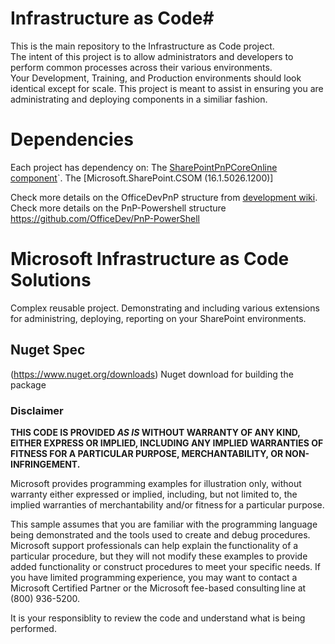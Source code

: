 ﻿# Infrastructure as Code#
This is the main repository to the Infrastructure as Code project.  
The intent of this project is to allow administrators and developers to perform common processes across their various environments.  
Your Development, Training, and Production environments should look identical except for scale. 
This project is meant to assist in ensuring you are administrating and deploying components in a similiar fashion.

# Dependencies
Each project has dependency on:
The [SharePointPnPCoreOnline component](https://github.com/OfficeDev/PnP-sites-Core)`.
The [Microsoft.SharePoint.CSOM (16.1.5026.1200)]

Check more details on the OfficeDevPnP structure from [development wiki](https://github.com/OfficeDev/PnP/wiki/Structure-and-high-level-working-model).
Check more details on the PnP-Powershell structure https://github.com/OfficeDev/PnP-PowerShell

# Microsoft Infrastructure as Code Solutions #
Complex reusable project. Demonstrating and including various extensions for administring, deploying, reporting on your SharePoint environments.

## Nuget Spec ##
(https://www.nuget.org/downloads) Nuget download for building the package

### Disclaimer ###
**THIS CODE IS PROVIDED *AS IS* WITHOUT WARRANTY OF ANY KIND, EITHER EXPRESS OR IMPLIED, INCLUDING ANY IMPLIED WARRANTIES OF FITNESS FOR A PARTICULAR PURPOSE, MERCHANTABILITY, OR NON-INFRINGEMENT.**

Microsoft provides programming examples for illustration only, without 
warranty either expressed or implied, including, but not limited to, the
implied warranties of merchantability and/or fitness for a particular 
purpose.  

This sample assumes that you are familiar with the programming language
being demonstrated and the tools used to create and debug procedures. 
Microsoft support professionals can help explain the functionality of a
particular procedure, but they will not modify these examples to provide
added functionality or construct procedures to meet your specific needs. 
If you have limited programming experience, you may want to contact a 
Microsoft Certified Partner or the Microsoft fee-based consulting line 
at (800) 936-5200. 

It is your responsiblity to review the code and understand what is being performed.